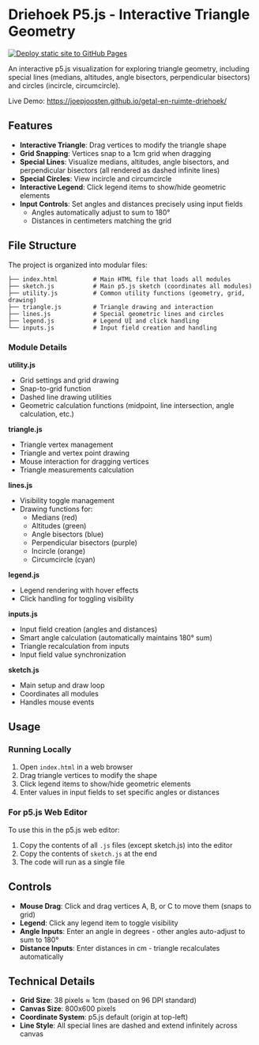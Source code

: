 # Driehoek P5.js - Interactive Triangle Geometry

[![Deploy static site to GitHub Pages](https://github.com/joepjoosten/getal-en-ruimte-driehoek/actions/workflows/pages.yml/badge.svg)](https://github.com/joepjoosten/getal-en-ruimte-driehoek/actions/workflows/pages.yml)

An interactive p5.js visualization for exploring triangle geometry, including special lines (medians, altitudes, angle bisectors, perpendicular bisectors) and circles (incircle, circumcircle).

Live Demo: https://joepjoosten.github.io/getal-en-ruimte-driehoek/

## Features

- **Interactive Triangle**: Drag vertices to modify the triangle shape
- **Grid Snapping**: Vertices snap to a 1cm grid when dragging
- **Special Lines**: Visualize medians, altitudes, angle bisectors, and perpendicular bisectors (all rendered as dashed infinite lines)
- **Special Circles**: View incircle and circumcircle
- **Interactive Legend**: Click legend items to show/hide geometric elements
- **Input Controls**: Set angles and distances precisely using input fields
  - Angles automatically adjust to sum to 180°
  - Distances in centimeters matching the grid

## File Structure

The project is organized into modular files:

```
├── index.html          # Main HTML file that loads all modules
├── sketch.js           # Main p5.js sketch (coordinates all modules)
├── utility.js          # Common utility functions (geometry, grid, drawing)
├── triangle.js         # Triangle drawing and interaction
├── lines.js            # Special geometric lines and circles
├── legend.js           # Legend UI and click handling
└── inputs.js           # Input field creation and handling
```

### Module Details

**utility.js**
- Grid settings and grid drawing
- Snap-to-grid function
- Dashed line drawing utilities
- Geometric calculation functions (midpoint, line intersection, angle calculation, etc.)

**triangle.js**
- Triangle vertex management
- Triangle and vertex point drawing
- Mouse interaction for dragging vertices
- Triangle measurements calculation

**lines.js**
- Visibility toggle management
- Drawing functions for:
  - Medians (red)
  - Altitudes (green)
  - Angle bisectors (blue)
  - Perpendicular bisectors (purple)
  - Incircle (orange)
  - Circumcircle (cyan)

**legend.js**
- Legend rendering with hover effects
- Click handling for toggling visibility

**inputs.js**
- Input field creation (angles and distances)
- Smart angle calculation (automatically maintains 180° sum)
- Triangle recalculation from inputs
- Input field value synchronization

**sketch.js**
- Main setup and draw loop
- Coordinates all modules
- Handles mouse events

## Usage

### Running Locally

1. Open `index.html` in a web browser
2. Drag triangle vertices to modify the shape
3. Click legend items to show/hide geometric elements
4. Enter values in input fields to set specific angles or distances

### For p5.js Web Editor

To use this in the p5.js web editor:

1. Copy the contents of all `.js` files (except sketch.js) into the editor
2. Copy the contents of `sketch.js` at the end
3. The code will run as a single file

## Controls

- **Mouse Drag**: Click and drag vertices A, B, or C to move them (snaps to grid)
- **Legend**: Click any legend item to toggle visibility
- **Angle Inputs**: Enter an angle in degrees - other angles auto-adjust to sum to 180°
- **Distance Inputs**: Enter distances in cm - triangle recalculates automatically

## Technical Details

- **Grid Size**: 38 pixels ≈ 1cm (based on 96 DPI standard)
- **Canvas Size**: 800x600 pixels
- **Coordinate System**: p5.js default (origin at top-left)
- **Line Style**: All special lines are dashed and extend infinitely across canvas
